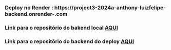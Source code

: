 ### Deploy no Render : https://project3-2024a-anthony-luizfelipe-backend.onrender-.com
### Link para o repositório do bakend local [AQUI](https://github.com/anthony-c-silva/project3-2024a-anthony-luizfelipe-backend)
### Link para o repositório do backend do deploy [AQUI](https://github.com/anthony-c-silva/project3-2024a-anthony-luizfelipe-backend-2)
